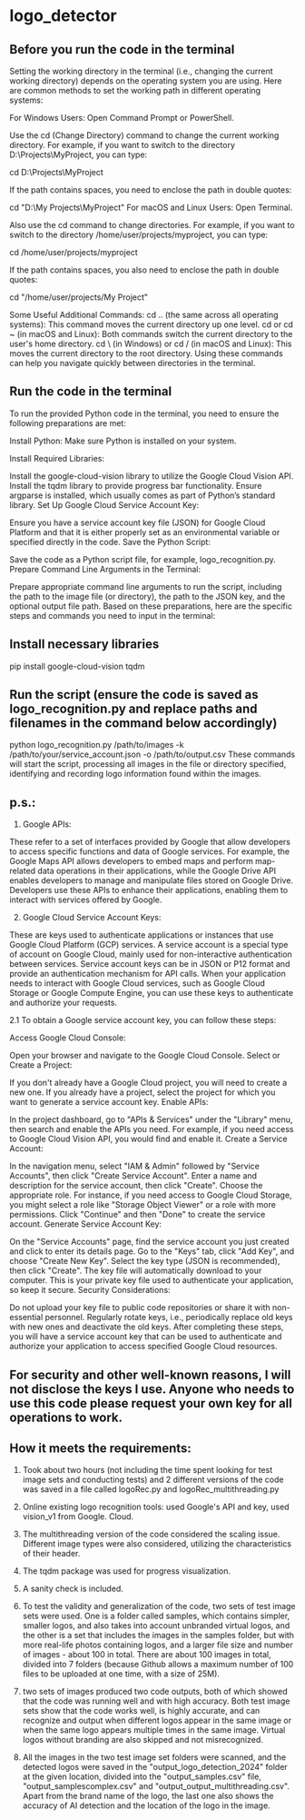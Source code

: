 # logo_detector


## Before you run the code in the terminal
Setting the working directory in the terminal (i.e., changing the current working directory) depends on the operating system you are using. Here are common methods to set the working path in different operating systems:

For Windows Users:
Open Command Prompt or PowerShell.

Use the cd (Change Directory) command to change the current working directory. For example, if you want to switch to the directory D:\Projects\MyProject, you can type:

cd D:\Projects\MyProject


If the path contains spaces, you need to enclose the path in double quotes:

cd "D:\My Projects\MyProject"
For macOS and Linux Users:
Open Terminal.


Also use the cd command to change directories. For example, if you want to switch to the directory /home/user/projects/myproject, you can type:

cd /home/user/projects/myproject


If the path contains spaces, you also need to enclose the path in double quotes:

cd "/home/user/projects/My Project"


Some Useful Additional Commands:
cd .. (the same across all operating systems): This command moves the current directory up one level.
cd or cd ~ (in macOS and Linux): Both commands switch the current directory to the user's home directory.
cd \ (in Windows) or cd / (in macOS and Linux): This moves the current directory to the root directory.
Using these commands can help you navigate quickly between directories in the terminal.


## Run the code in the terminal
To run the provided Python code in the terminal, you need to ensure the following preparations are met:

Install Python: Make sure Python is installed on your system.

Install Required Libraries:

Install the google-cloud-vision library to utilize the Google Cloud Vision API.
Install the tqdm library to provide progress bar functionality.
Ensure argparse is installed, which usually comes as part of Python’s standard library.
Set Up Google Cloud Service Account Key:

Ensure you have a service account key file (JSON) for Google Cloud Platform and that it is either properly set as an environmental variable or specified directly in the code.
Save the Python Script:

Save the code as a Python script file, for example, logo_recognition.py.
Prepare Command Line Arguments in the Terminal:

Prepare appropriate command line arguments to run the script, including the path to the image file (or directory), the path to the JSON key, and the optional output file path.
Based on these preparations, here are the specific steps and commands you need to input in the terminal:


## Install necessary libraries
pip install google-cloud-vision tqdm


## Run the script (ensure the code is saved as logo_recognition.py and replace paths and filenames in the command below accordingly)
python logo_recognition.py /path/to/images -k /path/to/your/service_account.json -o /path/to/output.csv
These commands will start the script, processing all images in the file or directory specified, identifying and recording logo information found within the images.


## p.s.: 
1. Google APIs:

These refer to a set of interfaces provided by Google that allow developers to access specific functions and data of Google services. For example, the Google Maps API allows developers to embed maps and perform map-related data operations in their applications, while the Google Drive API enables developers to manage and manipulate files stored on Google Drive.
Developers use these APIs to enhance their applications, enabling them to interact with services offered by Google.

2. Google Cloud Service Account Keys:

These are keys used to authenticate applications or instances that use Google Cloud Platform (GCP) services. A service account is a special type of account on Google Cloud, mainly used for non-interactive authentication between services.
Service account keys can be in JSON or P12 format and provide an authentication mechanism for API calls. When your application needs to interact with Google Cloud services, such as Google Cloud Storage or Google Compute Engine, you can use these keys to authenticate and authorize your requests.

2.1 To obtain a Google service account key, you can follow these steps:

Access Google Cloud Console:

Open your browser and navigate to the Google Cloud Console.
Select or Create a Project:

If you don't already have a Google Cloud project, you will need to create a new one. If you already have a project, select the project for which you want to generate a service account key.
Enable APIs:

In the project dashboard, go to "APIs & Services" under the "Library" menu, then search and enable the APIs you need. For example, if you need access to Google Cloud Vision API, you would find and enable it.
Create a Service Account:

In the navigation menu, select "IAM & Admin" followed by "Service Accounts", then click "Create Service Account".
Enter a name and description for the service account, then click "Create".
Choose the appropriate role. For instance, if you need access to Google Cloud Storage, you might select a role like "Storage Object Viewer" or a role with more permissions.
Click "Continue" and then "Done" to create the service account.
Generate Service Account Key:

On the "Service Accounts" page, find the service account you just created and click to enter its details page.
Go to the "Keys" tab, click "Add Key", and choose "Create New Key".
Select the key type (JSON is recommended), then click "Create".
The key file will automatically download to your computer. This is your private key file used to authenticate your application, so keep it secure.
Security Considerations:

Do not upload your key file to public code repositories or share it with non-essential personnel.
Regularly rotate keys, i.e., periodically replace old keys with new ones and deactivate the old keys.
After completing these steps, you will have a service account key that can be used to authenticate and authorize your application to access specified Google Cloud resources.


## For security and other well-known reasons, I will not disclose the keys I use. Anyone who needs to use this code please request your own key for all operations to work.

## How it meets the requirements:
1. Took about two hours (not including the time spent looking for test image sets and conducting tests) and 2 different versions of the code was saved in a file called logoRec.py and logoRec_multithreading.py

2. Online existing logo recognition tools: used Google's API and key, used vision_v1 from Google. Cloud.

3. The multithreading version of the code considered the scaling issue. Different image types were also considered, utilizing the characteristics of their header.

4. The tqdm package was used for progress visualization.

5. A sanity check is included.

6. To test the validity and generalization of the code, two sets of test image sets were used. One is a folder called samples, which contains simpler, smaller logos, and also takes into account unbranded virtual logos, and the other is a set that includes the images in the samples folder, but with more real-life photos containing logos, and a larger file size and number of images - about 100 in total. There are about 100 images in total, divided into 7 folders (because Github allows a maximum number of 100 files to be uploaded at one time, with a size of 25M).

7. two sets of images produced two code outputs, both of which showed that the code was running well and with high accuracy. Both test image sets show that the code works well, is highly accurate, and can recognize and output when different logos appear in the same image or when the same logo appears multiple times in the same image. Virtual logos without branding are also skipped and not misrecognized.

8. All the images in the two test image set folders were scanned, and the detected logos were saved in the "output_logo_detection_2024" folder at the given location, divided into the "output_samples.csv" file, "output_samplescomplex.csv" and "output_output_multithreading.csv". Apart from the brand name of the logo, the last one also shows the accuracy of AI detection and the location of the logo in the image.

